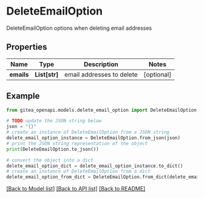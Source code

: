 # DeleteEmailOption

DeleteEmailOption options when deleting email addresses

## Properties

Name | Type | Description | Notes
------------ | ------------- | ------------- | -------------
**emails** | **List[str]** | email addresses to delete | [optional] 

## Example

```python
from gitea_openapi.models.delete_email_option import DeleteEmailOption

# TODO update the JSON string below
json = "{}"
# create an instance of DeleteEmailOption from a JSON string
delete_email_option_instance = DeleteEmailOption.from_json(json)
# print the JSON string representation of the object
print(DeleteEmailOption.to_json())

# convert the object into a dict
delete_email_option_dict = delete_email_option_instance.to_dict()
# create an instance of DeleteEmailOption from a dict
delete_email_option_from_dict = DeleteEmailOption.from_dict(delete_email_option_dict)
```
[[Back to Model list]](../README.md#documentation-for-models) [[Back to API list]](../README.md#documentation-for-api-endpoints) [[Back to README]](../README.md)


